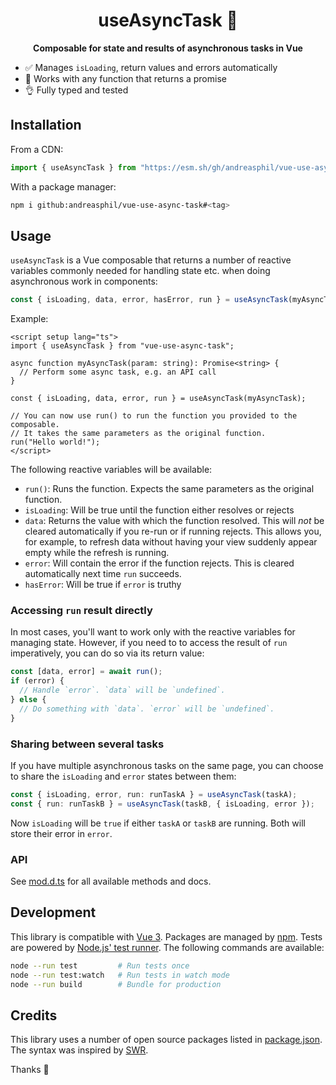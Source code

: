 <h1 align="center">
  useAsyncTask 🚂
</h1>

<p align="center">
  <strong>Composable for state and results of asynchronous tasks in Vue</strong>
</p>

- ✅ Manages `isLoading`, return values and errors automatically
- 🦾 Works with any function that returns a promise
- 👌 Fully typed and tested

## Installation

From a CDN:

```ts
import { useAsyncTask } from "https://esm.sh/gh/andreasphil/vue-use-async-task@<tag>?external=vue";
```

With a package manager:

```sh
npm i github:andreasphil/vue-use-async-task#<tag>
```

## Usage

`useAsyncTask` is a Vue composable that returns a number of reactive variables commonly needed for handling state etc. when doing asynchronous work in components:

```ts
const { isLoading, data, error, hasError, run } = useAsyncTask(myAsyncTask);
```

Example:

```vue
<script setup lang="ts">
import { useAsyncTask } from "vue-use-async-task";

async function myAsyncTask(param: string): Promise<string> {
  // Perform some async task, e.g. an API call
}

const { isLoading, data, error, run } = useAsyncTask(myAsyncTask);

// You can now use run() to run the function you provided to the composable.
// It takes the same parameters as the original function.
run("Hello world!");
</script>
```

The following reactive variables will be available:

- `run()`: Runs the function. Expects the same parameters as the original function.
- `isLoading`: Will be true until the function either resolves or rejects
- `data`: Returns the value with which the function resolved. This will _not_ be cleared automatically if you re-run or if running rejects. This allows you, for example, to refresh data without having your view suddenly appear empty while the refresh is running.
- `error`: Will contain the error if the function rejects. This is cleared automatically next time `run` succeeds.
- `hasError`: Will be true if `error` is truthy

### Accessing `run` result directly

In most cases, you'll want to work only with the reactive variables for managing state. However, if you need to to access the result of `run` imperatively, you can do so via its return value:

```ts
const [data, error] = await run();
if (error) {
  // Handle `error`. `data` will be `undefined`.
} else {
  // Do something with `data`. `error` will be `undefined`.
}
```

### Sharing between several tasks

If you have multiple asynchronous tasks on the same page, you can choose to share the `isLoading` and `error` states between them:

```ts
const { isLoading, error, run: runTaskA } = useAsyncTask(taskA);
const { run: runTaskB } = useAsyncTask(taskB, { isLoading, error });
```

Now `isLoading` will be `true` if either `taskA` or `taskB` are running. Both will store their error in `error`.

### API

See [mod.d.ts](./mod.d.ts) for all available methods and docs.

## Development

This library is compatible with [Vue 3](https://vuejs.org). Packages are managed by [npm](https://npmjs.org). Tests are powered by [Node.js' test runner](https://nodejs.org/en/learn/test-runner/introduction). The following commands are available:

```sh
node --run test         # Run tests once
node --run test:watch   # Run tests in watch mode
node --run build        # Bundle for production
```

## Credits

This library uses a number of open source packages listed in [package.json](package.json). The syntax was inspired by [SWR](https://swr.vercel.app).

Thanks 🙏
